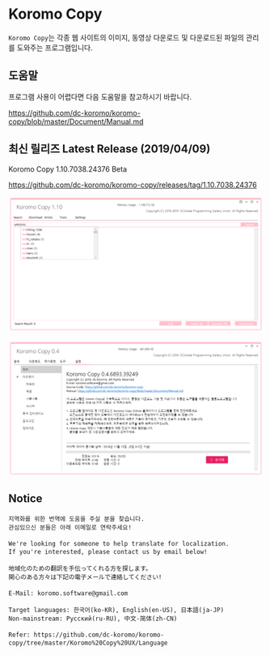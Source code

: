 # Koromo Copy

`Koromo Copy`는 각종 웹 사이트의 이미지, 동영상 다운로드 및 다운로드된 파일의 관리를 도와주는 프로그램입니다.

## 도움말

프로그램 사용이 어렵다면 다음 도움말을 참고하시기 바랍니다.

https://github.com/dc-koromo/koromo-copy/blob/master/Document/Manual.md

## 최신 릴리즈 Latest Release (2019/04/09)

Koromo Copy 1.10.7038.24376 Beta

https://github.com/dc-koromo/koromo-copy/releases/tag/1.10.7038.24376

![hitomi history](Document/Images/1.png)

![hitomi history](Document/Images/2.png)

## Notice

```
지역화를 위한 번역에 도움을 주실 분을 찾습니다.
관심있으신 분들은 아래 이메일로 연락주세요!

We're looking for someone to help translate for localization.
If you're interested, please contact us by email below!

地域化のための翻訳を手伝ってくれる方を探します。
関心のある方々は下記の電子メールで連絡してください!

E-Mail: koromo.software@gmail.com

Target languages: 한국어(ko-KR), English(en-US), 日本語(ja-JP)
Non-mainstream: Pусский(ru-RU), 中文-简体(zh-CN)

Refer: https://github.com/dc-koromo/koromo-copy/tree/master/Koromo%20Copy%20UX/Language
```
